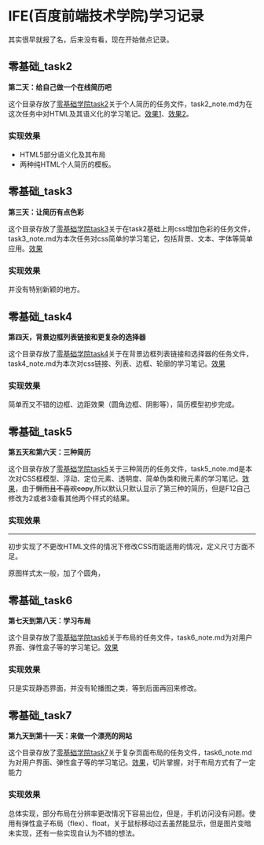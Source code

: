 # IFE(百度前端技术学院)学习记录

其实很早就报了名，后来没有看，现在开始做点记录。

## 零基础_task2

**第二天：给自己做一个在线简历吧**

这个目录存放了[零基础学院task2](http://ife.baidu.com/course/detail/id/36)关于个人简历的任务文件，task2_note.md为在这次任务中对HTML及其语义化的学习笔记。[效果1](https://www.notwiner.top/ife.baidu_notes/%E9%9B%B6%E5%9F%BA%E7%A1%80_task2/task2_h.html)、[效果2](https://www.notwiner.top/ife.baidu_notes/%E9%9B%B6%E5%9F%BA%E7%A1%80_task2/task2_table.html)。

### 实现效果

* HTML5部分语义化及其布局
* 两种纯HTML个人简历的模板。

## 零基础_task3

**第三天：让简历有点色彩**

这个目录存放了[零基础学院task3](http://ife.baidu.com/course/detail/id/37)关于在task2基础上用css增加色彩的任务文件，task3_note.md为本次任务对css简单的学习笔记，包括背景、文本、字体等简单应用。[效果](https://www.notwiner.top/ife.baidu_notes/%E9%9B%B6%E5%9F%BA%E7%A1%80_task3/task3.html)

### 实现效果

并没有特别新颖的地方。

## 零基础_task4

**第四天，背景边框列表链接和更复杂的选择器**

这个目录存放了[零基础学院task4](http://ife.baidu.com/course/detail/id/38)关于在背景边框列表链接和选择器的任务文件，task4_note.md为本次对css链接、列表、边框、轮廓的学习笔记。[效果](https://www.notwiner.top/ife.baidu_notes/%E9%9B%B6%E5%9F%BA%E7%A1%80_task4/task4.html)

### 实现效果

简单而又不错的边框、边距效果（圆角边框、阴影等），简历模型初步完成。

## 零基础_task5

**第五天和第六天：三种简历**

这个目录存放了[零基础学院task5](http://ife.baidu.com/course/detail/id/40)关于三种简历的任务文件，task5_note.md是本次对CSS框模型、浮动、定位元素、透明度、简单伪类和微元素的学习笔记。[效果](https://www.notwiner.top/ife.baidu_notes/%E9%9B%B6%E5%9F%BA%E7%A1%80_task5/resume.html)，由于~~懒而且不喜欢copy~~,所以默认只默认显示了第三种的简历，但是F12自己修改为2或者3查看其他两个样式的结果。

### 实现效果

****

初步实现了不更改HTML文件的情况下修改CSS而能适用的情况，定义尺寸方面不足。

原图样式太一般，加了个圆角，

## 零基础_task6

**第七天到第八天：学习布局**

这个目录存放了[零基础学院task6](http://ife.baidu.com/course/detail/id/42)关于布局的任务文件，task6_note.md为对用户界面、弹性盒子等的学习笔记。[效果](https://www.notwiner.top/ife.baidu_notes/%E9%9B%B6%E5%9F%BA%E7%A1%80_task6/task6.html)

### 实现效果

只是实现静态界面，并没有轮播图之类，等到后面再回来修改。

## 零基础_task7

**第九天到第十一天：来做一个漂亮的网站**

这个目录存放了[零基础学院task7](http://ife.baidu.com/course/detail/id/43)关于复杂页面布局的任务文件，task6_note.md为对用户界面、弹性盒子等的学习笔记。[效果](https://www.notwiner.top/ife.baidu_notes/%E9%9B%B6%E5%9F%BA%E7%A1%80_task7/index.html)，切片掌握，对于布局方式有了一定能力

### 实现效果

总体实现，部分布局在分辨率更改情况下容易出位，但是，手机访问没有问题。使用有弹性盒子布局（flex）、float，关于鼠标移动过去虽然能显示，但是图片变暗未实现，还有一些实现自认为不错的想法。